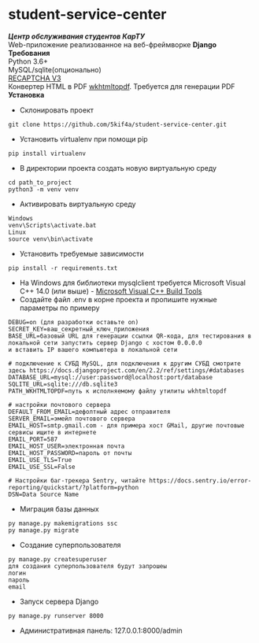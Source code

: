 # student-service-center
**_Центр обслуживания студентов КарТУ_**\
Web-приложение реализованное на веб-фреймворке **Django**\
**Требования**\
Python 3.6+\
MySQL/sqlite(опционально)\
[RECAPTCHA V3](https://developers.google.com/recaptcha/docs/v3)\
Конвертер HTML в PDF [wkhtmltopdf](https://wkhtmltopdf.org/downloads.html). Требуется для генерации PDF\
**Установка**
- Склонировать проект
```
git clone https://github.com/5kif4a/student-service-center.git
```
- Установить virtualenv при помощи pip
```
pip install virtualenv
```
- В директории проекта создать новую виртуальную среду
```
cd path_to_project
python3 -m venv venv
```
- Активировать виртуальную среду
```
Windows
venv\Scripts\activate.bat
Linux
source venv\bin\activate
```
- Установить требуемые зависимости
```
pip install -r requirements.txt
```
- На Windows для библиотеки mysqlclient требуется Microsoft Visual C++ 14.0 (или выше) - [Microsoft Visual C++ Build Tools](https://visualstudio.microsoft.com/ru/visual-cpp-build-tools/)
- Создайте файл .env в корне проекта и пропишите нужные параметры по примеру
```
DEBUG=on (для разработки оставьте on) 
SECRET_KEY=ваш_секретный_ключ_приложения
BASE_URL=базовый URL для генерации ссылки QR-кода, для тестирования в локальной сети запустить сервер Django с хостом 0.0.0.0
и вставить IP вашего компьютера в локальной сети

# подключение к СУБД MySQL, для подключения к другим СУБД смотрите здесь https://docs.djangoproject.com/en/2.2/ref/settings/#databases
DATABASE_URL=mysql://user:password@localhost:port/database
SQLITE_URL=sqlite:///db.sqlite3
PATH_WKHTMLTOPDF=путь к исполняемому файлу утилиты wkhtmltopdf

# настройки почтового сервера
DEFAULT_FROM_EMAIL=дефолтный адрес отправителя
SERVER_EMAIL=эмейл почтового сервера
EMAIL_HOST=smtp.gmail.com - для примера хост GMail, другие почтовые сервисы ищите в интернете
EMAIL_PORT=587
EMAIL_HOST_USER=электронная почта
EMAIL_HOST_PASSWORD=пароль от почты
EMAIL_USE_TLS=True
EMAIL_USE_SSL=False

# Настройки баг-трекера Sentry, читайте https://docs.sentry.io/error-reporting/quickstart/?platform=python
DSN=Data Source Name
```
- Миграция базы данных
```
py manage.py makemigrations ssc 
py manage.py migrate
```
- Создание суперпользователя
```
py manage.py createsuperuser
для создания суперпользователя будут запрошеы
логин
пароль
email
```
- Запуск сервера Django
```
py manage.py runserver 8000
```
- Административная панель: 127.0.0.1:8000/admin
